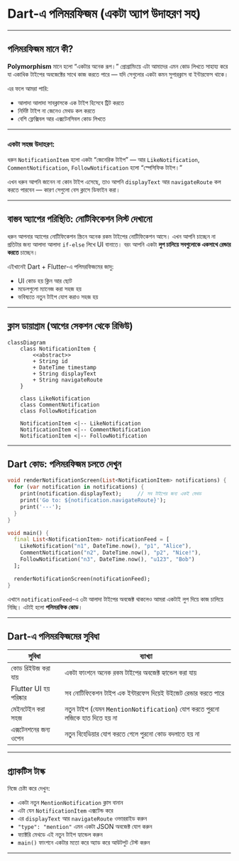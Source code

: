 # Dart-এ পলিমরফিজম (একটা অ্যাপ উদাহরণ সহ)

---

## পলিমরফিজম মানে কী?

**Polymorphism** মানে হলো “একটার অনেক রূপ।” প্রোগ্রামিংয়ে এটা আমাদের এমন কোড লিখতে সাহায্য করে যা একাধিক টাইপের অবজেক্টের সাথে কাজ করতে পারে — যদি সেগুলোর একটা কমন সুপারক্লাস বা ইন্টারফেস থাকে।

এর ফলে আমরা পারি:

* আলাদা আলাদা সাবক্লাসকে এক টাইপ হিসেবে ট্রিট করতে
* নির্দিষ্ট টাইপ না জেনেও মেথড কল করতে
* বেশি ফ্লেক্সিবল আর এক্সটেনসিবল কোড লিখতে

---

### একটা সহজ উদাহরণ:

ধরুন `NotificationItem` হলো একটা “জেনেরিক টাইপ” — আর `LikeNotification`, `CommentNotification`, `FollowNotification` হলো “স্পেসিফিক টাইপ।”

এখন ধরুন আপনি জানেন না কোন টাইপ এসেছে, তাও আপনি `displayText` আর `navigateRoute` কল করতে পারবেন — কারণ সেগুলো বেস ক্লাসে ডিফাইন করা।

---

## বাস্তব অ্যাপের পরিস্থিতি: নোটিফিকেশন লিস্ট দেখানো

ধরুন আপনার অ্যাপের নোটিফিকেশন স্ক্রিনে অনেক রকম টাইপের নোটিফিকেশন আসে। এখন আপনি চাচ্ছেন না প্রতিটার জন্য আলাদা আলাদা `if-else` লিখে UI বানাতে। বরং আপনি একটা **লুপ চালিয়ে সবগুলোকে একসাথে রেন্ডার করতে** চাচ্ছেন।

এইখানেই Dart + Flutter-এ পলিমরফিজমের জাদু:

* UI কোড হয় ক্লিন আর ছোট
* মডেলগুলো ম্যানেজ করা সহজ হয়
* ভবিষ্যতে নতুন টাইপ যোগ করাও সহজ হয়

---

## ক্লাস ডায়াগ্রাম (আগের সেকশন থেকে রিভিউ)

```mermaid
classDiagram
    class NotificationItem {
        <<abstract>>
        + String id
        + DateTime timestamp
        + String displayText
        + String navigateRoute
    }

    class LikeNotification
    class CommentNotification
    class FollowNotification

    NotificationItem <|-- LikeNotification
    NotificationItem <|-- CommentNotification
    NotificationItem <|-- FollowNotification
```

---

## Dart কোড: পলিমরফিজম চলতে দেখুন

```dart
void renderNotificationScreen(List<NotificationItem> notifications) {
  for (var notification in notifications) {
    print(notification.displayText);     // সব টাইপের জন্য একই মেথড
    print('Go to: ${notification.navigateRoute}');
    print('---');
  }
}

void main() {
  final List<NotificationItem> notificationFeed = [
    LikeNotification("n1", DateTime.now(), "p1", "Alice"),
    CommentNotification("n2", DateTime.now(), "p2", "Nice!"),
    FollowNotification("n3", DateTime.now(), "u123", "Bob")
  ];

  renderNotificationScreen(notificationFeed);
}
```

এখানে `notificationFeed`-এ ৩টা আলাদা টাইপের অবজেক্ট থাকলেও আমরা একটাই লুপ দিয়ে কাজ চালিয়ে নিচ্ছি। এটাই হলো **পলিমরফিক কোড**।

---

## Dart-এ পলিমরফিজমের সুবিধা

| সুবিধা                 | ব্যাখ্যা                                                                   |
| ---------------------- | -------------------------------------------------------------------------- |
| কোড রিইউজ করা যায়      | একটা ফাংশনে অনেক রকম টাইপের অবজেক্ট হ্যান্ডেল করা যায়                      |
| Flutter UI হয় পরিষ্কার | সব নোটিফিকেশন টাইপ এক ইন্টারফেস দিয়েই উইজেট রেন্ডার করতে পারে              |
| মেইনটেইন করা সহজ       | নতুন টাইপ (যেমন `MentionNotification`) যোগ করতে পুরনো লজিকে হাত দিতে হয় না |
| এক্সটেনশনের জন্য ওপেন  | নতুন বিহেভিয়ার যোগ করতে গেলে পুরনো কোড বদলাতে হয় না                        |

---

## প্র্যাকটিস টাস্ক

নিজে চেষ্টা করে দেখুন:

* একটা নতুন `MentionNotification` ক্লাস বানান
* এটা যেন `NotificationItem` এক্সটেন্ড করে
* এর `displayText` আর `navigateRoute` ওভাররাইড করুন
* `"type": "mention"` এমন একটা JSON অবজেক্ট যোগ করুন
* ফ্যাক্টরি মেথডে এই নতুন টাইপ হ্যান্ডেল করুন
* `main()` ফাংশনে একটার মতো করে অ্যাড করে আউটপুট টেস্ট করুন

---
